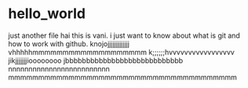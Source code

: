 # hello_world
just another file
hai this is vani.
i just want to know about what is git and how to work with github.
knojojjjjjjjjjjjjj
vhhhhhmmmmmmmmmmmmmmmmmmm
k;;;;;;hvvvvvvvvvvvvvvvvv
jikjjjjjjjioooooooo
jbbbbbbbbbbbbbbbbbbbbbbbbbbbb
nnnnnnnnnnnnnnnnnnnnnnnnn
mmmmmmmmmmmmmmmmmmmmmmmmmmmmmmmmmmmmmm
